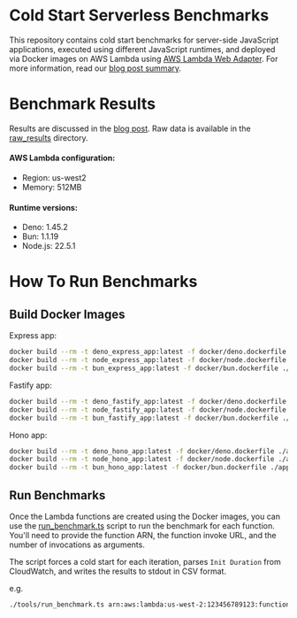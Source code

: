# Cold Start Serverless Benchmarks

This repository contains cold start benchmarks for server-side JavaScript
applications, executed using different JavaScript runtimes, and deployed via
Docker images on AWS Lambda using
[AWS Lambda Web Adapter](https://github.com/awslabs/aws-lambda-web-adapter). For
more information, read our
[blog post summary](https://deno.com/blog/aws-lambda-coldstart-benchmarks).

# Benchmark Results

Results are discussed in the
[blog post](https://deno.com/blog/aws-lambda-coldstart-benchmarks). Raw data is
available in the [raw_results](raw_results) directory.

#### AWS Lambda configuration:

- Region: us-west2
- Memory: 512MB

#### Runtime versions:

- Deno: 1.45.2
- Bun: 1.1.19
- Node.js: 22.5.1

# How To Run Benchmarks

## Build Docker Images

Express app:

```bash
docker build --rm -t deno_express_app:latest -f docker/deno.dockerfile ./apps/express
docker build --rm -t node_express_app:latest -f docker/node.dockerfile ./apps/express
docker build --rm -t bun_express_app:latest -f docker/bun.dockerfile ./apps/express
```

Fastify app:

```bash
docker build --rm -t deno_fastify_app:latest -f docker/deno.dockerfile ./apps/fastify
docker build --rm -t node_fastify_app:latest -f docker/node.dockerfile ./apps/fastify
docker build --rm -t bun_fastify_app:latest -f docker/bun.dockerfile ./apps/fastify
```

Hono app:

```bash
docker build --rm -t deno_hono_app:latest -f docker/deno.dockerfile ./apps/hono
docker build --rm -t node_hono_app:latest -f docker/node.dockerfile ./apps/hono
docker build --rm -t bun_hono_app:latest -f docker/bun.dockerfile ./apps/hono
```

## Run Benchmarks

Once the Lambda functions are created using the Docker images, you can use the
[run_benchmark.ts](tools/run_benchmark.ts) script to run the benchmark for each
function. You'll need to provide the function ARN, the function invoke URL, and
the number of invocations as arguments.

The script forces a cold start for each iteration, parses `Init Duration` from
CloudWatch, and writes the results to stdout in CSV format.

e.g.

```bash
./tools/run_benchmark.ts arn:aws:lambda:us-west-2:123456789123:function:express_app_on_deno https://e6mpazwlnt5ykocyq3qcobotp40zdlpr.lambda-url.us-west-2.on.aws 25
```
